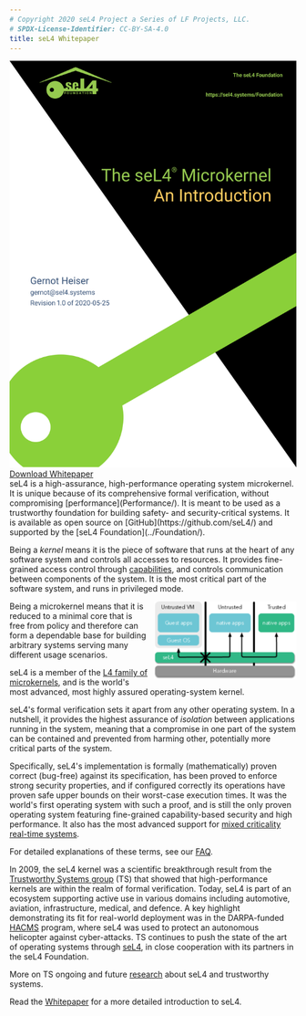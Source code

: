 ```yaml
---
# Copyright 2020 seL4 Project a Series of LF Projects, LLC.
# SPDX-License-Identifier: CC-BY-SA-4.0
title: seL4 Whitepaper
---
```


<div class="mx-10 mb-6 float-left w-1/4">
  <a href="seL4-whitepaper.pdf">
  <img src="whitepaper.svg" alt="seL4 Whitepaper" />
  Download Whitepaper</a>
</div>
seL4 is a high-assurance, high-performance operating system microkernel. It is
unique because of its comprehensive formal verification, without compromising
[performance](Performance/). It is meant to be used as a trustworthy foundation
for building safety- and security-critical systems. It is available as open
source on [GitHub](https://github.com/seL4/) and supported by the [seL4
Foundation](../Foundation/).

Being a *kernel* means it is the piece of software that runs at the
heart of any software system and controls all accesses to resources. It
provides fine-grained access control through
[capabilities](https://en.wikipedia.org/wiki/Capability-based_security),
and controls communication between components of the system. It is the
most critical part of the software system, and runs in privileged mode.

<img style="width: 250px; margin-left: 10px; float: right;"
     src="../images/trusted.svg"
     alt="seL4 system" />

Being a microkernel means that it is reduced to a minimal core that is
free from policy and therefore can form a dependable base for building
arbitrary systems serving many different usage scenarios.

seL4 is a member of the [L4 family of
microkernels](https://en.wikipedia.org/wiki/L4_microkernel_family "L4 microkernel family on wikipedia"),
and is the world's most advanced, most highly assured operating-system
kernel.

seL4's formal verification sets it apart from any other operating
system. In a nutshell, it provides the highest assurance of *isolation*
between applications running in the system, meaning that a compromise in
one part of the system can be contained and prevented from harming
other, potentially more critical parts of the system.

Specifically, seL4's implementation is formally (mathematically) proven
correct (bug-free) against its specification, has been proved to enforce
strong security properties, and if configured correctly its operations
have proven safe upper bounds on their worst-case execution times. It
was the world's first operating system with such a proof, and is still
the only proven operating system featuring fine-grained capability-based
security and high performance. It also has the most advanced support for
[mixed criticality real-time
systems](https://en.wikipedia.org/wiki/Mixed_criticality).

For detailed explanations of these terms, see our
[FAQ](https://docs.sel4.systems/projects/sel4/frequently-asked-questions.html).

In 2009, the seL4 kernel was a scientific breakthrough result from the
[Trustworthy Systems group](http://trustworthy.systems/) (TS) that
showed that high-performance kernels are within the realm of formal
verification. Today, seL4 is part of an ecosystem supporting active use
in various domains including automotive, aviation, infrastructure,
medical, and defence. A key highlight demonstrating its fit for
real-world deployment was in the DARPA-funded
[HACMS](http://trustworthy.systems/projects/OLD/SMACCM/) program, where
seL4 was used to protect an autonomous helicopter against cyber-attacks.
TS continues to push the state of the art of operating systems through
[seL4](http://trustworthy.systems/projects/seL4/), in close cooperation
with its partners in the seL4 Foundation.

More on TS ongoing and future [research](../Info/more-research.html)
about seL4 and trustworthy systems.

Read the [Whitepaper](seL4-whitepaper.pdf) for a more detailed introduction to seL4.
